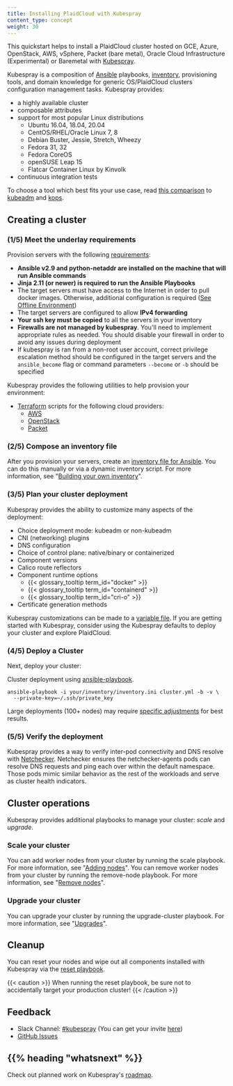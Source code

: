 ```yaml
---
title: Installing PlaidCloud with Kubespray
content_type: concept
weight: 30
---
```


<!-- overview -->

This quickstart helps to install a PlaidCloud cluster hosted on GCE, Azure, OpenStack, AWS, vSphere, Packet (bare metal), Oracle Cloud Infrastructure (Experimental) or Baremetal with [Kubespray](https://github.com/PlaidCloud-sigs/kubespray).

Kubespray is a composition of [Ansible](https://docs.ansible.com/) playbooks, [inventory](https://github.com/PlaidCloud-sigs/kubespray/blob/master/docs/ansible.md), provisioning tools, and domain knowledge for generic OS/PlaidCloud clusters configuration management tasks. Kubespray provides:

* a highly available cluster
* composable attributes
* support for most popular Linux distributions
  * Ubuntu 16.04, 18.04, 20.04
  * CentOS/RHEL/Oracle Linux 7, 8
  * Debian Buster, Jessie, Stretch, Wheezy
  * Fedora 31, 32
  * Fedora CoreOS
  * openSUSE Leap 15
  * Flatcar Container Linux by Kinvolk
* continuous integration tests

To choose a tool which best fits your use case, read [this comparison](https://github.com/PlaidCloud-sigs/kubespray/blob/master/docs/comparisons.md) to
[kubeadm](/docs/reference/setup-tools/kubeadm/) and [kops](/docs/setup/production-environment/tools/kops/).

<!-- body -->

## Creating a cluster

### (1/5) Meet the underlay requirements

Provision servers with the following [requirements](https://github.com/PlaidCloud-sigs/kubespray#requirements):

* **Ansible v2.9 and python-netaddr are installed on the machine that will run Ansible commands**
* **Jinja 2.11 (or newer) is required to run the Ansible Playbooks**
* The target servers must have access to the Internet in order to pull docker images. Otherwise, additional configuration is required ([See Offline Environment](https://github.com/PlaidCloud-sigs/kubespray/blob/master/docs/offline-environment.md))
* The target servers are configured to allow **IPv4 forwarding**
* **Your ssh key must be copied** to all the servers in your inventory
* **Firewalls are not managed by kubespray**. You'll need to implement appropriate rules as needed. You should disable your firewall in order to avoid any issues during deployment
* If kubespray is ran from a non-root user account, correct privilege escalation method should be configured in the target servers and the `ansible_become` flag or command parameters `--become` or `-b` should be specified

Kubespray provides the following utilities to help provision your environment:

* [Terraform](https://www.terraform.io/) scripts for the following cloud providers:
  * [AWS](https://github.com/PlaidCloud-sigs/kubespray/tree/master/contrib/terraform/aws)
  * [OpenStack](https://github.com/PlaidCloud-sigs/kubespray/tree/master/contrib/terraform/openstack)
  * [Packet](https://github.com/PlaidCloud-sigs/kubespray/tree/master/contrib/terraform/packet)

### (2/5) Compose an inventory file

After you provision your servers, create an [inventory file for Ansible](https://docs.ansible.com/ansible/latest/network/getting_started/first_inventory.html). You can do this manually or via a dynamic inventory script. For more information, see "[Building your own inventory](https://github.com/PlaidCloud-sigs/kubespray/blob/master/docs/getting-started.md#building-your-own-inventory)".

### (3/5) Plan your cluster deployment

Kubespray provides the ability to customize many aspects of the deployment:

* Choice deployment mode: kubeadm or non-kubeadm
* CNI (networking) plugins
* DNS configuration
* Choice of control plane: native/binary or containerized
* Component versions
* Calico route reflectors
* Component runtime options
  * {{< glossary_tooltip term_id="docker" >}}
  * {{< glossary_tooltip term_id="containerd" >}}
  * {{< glossary_tooltip term_id="cri-o" >}}
* Certificate generation methods

Kubespray customizations can be made to a [variable file](https://docs.ansible.com/ansible/latest/user_guide/playbooks_variables.html). If you are getting started with Kubespray, consider using the Kubespray defaults to deploy your cluster and explore PlaidCloud.

### (4/5) Deploy a Cluster

Next, deploy your cluster:

Cluster deployment using [ansible-playbook](https://github.com/PlaidCloud-sigs/kubespray/blob/master/docs/getting-started.md#starting-custom-deployment).

```shell
ansible-playbook -i your/inventory/inventory.ini cluster.yml -b -v \
  --private-key=~/.ssh/private_key
```

Large deployments (100+ nodes) may require [specific adjustments](https://github.com/PlaidCloud-sigs/kubespray/blob/master/docs/large-deployments.md) for best results.

### (5/5) Verify the deployment

Kubespray provides a way to verify inter-pod connectivity and DNS resolve with [Netchecker](https://github.com/PlaidCloud-sigs/kubespray/blob/master/docs/netcheck.md). Netchecker ensures the netchecker-agents pods can resolve DNS requests and ping each over within the default namespace. Those pods mimic similar behavior as the rest of the workloads and serve as cluster health indicators.

## Cluster operations

Kubespray provides additional playbooks to manage your cluster: _scale_ and _upgrade_.

### Scale your cluster

You can add worker nodes from your cluster by running the scale playbook. For more information, see "[Adding nodes](https://github.com/PlaidCloud-sigs/kubespray/blob/master/docs/getting-started.md#adding-nodes)".
You can remove worker nodes from your cluster by running the remove-node playbook. For more information, see "[Remove nodes](https://github.com/PlaidCloud-sigs/kubespray/blob/master/docs/getting-started.md#remove-nodes)".

### Upgrade your cluster

You can upgrade your cluster by running the upgrade-cluster playbook. For more information, see "[Upgrades](https://github.com/PlaidCloud-sigs/kubespray/blob/master/docs/upgrades.md)".

## Cleanup

You can reset your nodes and wipe out all components installed with Kubespray via the [reset playbook](https://github.com/PlaidCloud-sigs/kubespray/blob/master/reset.yml).

{{< caution >}}
When running the reset playbook, be sure not to accidentally target your production cluster!
{{< /caution >}}

## Feedback

* Slack Channel: [#kubespray](https://PlaidCloud.slack.com/messages/kubespray/) (You can get your invite [here](https://slack.k8s.io/))
* [GitHub Issues](https://github.com/PlaidCloud-sigs/kubespray/issues)

## {{% heading "whatsnext" %}}


Check out planned work on Kubespray's [roadmap](https://github.com/PlaidCloud-sigs/kubespray/blob/master/docs/roadmap.md).

